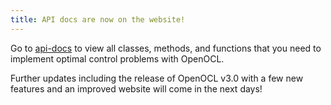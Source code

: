 ```yaml
---
title: API docs are now on the website!
---
```


Go to [api-docs](/api-docs.html) to view all classes, methods, and functions that you need to implement optimal control problems with OpenOCL.

Further updates including the release of OpenOCL v3.0 with a few new features and an improved website will come in the next days!


